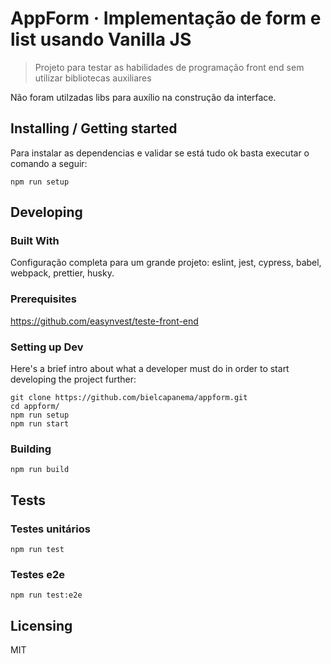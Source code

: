 # AppForm &middot; Implementação de form e list usando Vanilla JS

> Projeto para testar as habilidades de programação front end sem utilizar bibliotecas auxiliares

Não foram utilzadas libs para auxílio na construção da interface.

## Installing / Getting started

Para instalar as dependencias e validar se está tudo ok basta executar o comando a seguir:

```shell
npm run setup
```

## Developing

### Built With

Configuração completa para um grande projeto: eslint, jest, cypress, babel, webpack, prettier, husky.

### Prerequisites

https://github.com/easynvest/teste-front-end

### Setting up Dev

Here's a brief intro about what a developer must do in order to start developing
the project further:

```shell
git clone https://github.com/bielcapanema/appform.git
cd appform/
npm run setup
npm run start
```

### Building

```shell
npm run build
```

## Tests

### Testes unitários

```shell
npm run test
```

### Testes e2e

```shell
npm run test:e2e
```

## Licensing

MIT
